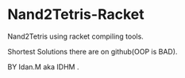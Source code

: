 # Nand2Tetris-Racket 
Nand2Tetris using racket compiling tools. 

Shortest Solutions there are on github(OOP is BAD). 

BY Idan.M aka IDHM . 
